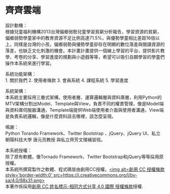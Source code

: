 齊齊雲端<br>
================
設計動機：<br>
    根據兒童福利機構2013台灣偏鄉弱勢兒童學習貧窮分析報告，學習資源的貧窮，偏鄉弱勢學童家中的教育資源不足比例高達71.5%，與優勢學童相比差距16倍以上，同樣是台灣的小孩，偏鄉弱勢與優勢學童卻存在明顯的數位落差與閱讀資源的落差，也缺乏文化刺激的機會。本計畫計畫提供一個線上學習的平台，提供影片教學、考卷的分享、學習進度的規劃與小遊戲等等，希望可以吸引自願學習的學童們操作本系統來進行學習。
    
系統功能架構：<br>
    1. 關於我們
    2. 使用者條款
    3. 會員系統
    4. 課程系統
    5. 學習進度

系統架構：<br>
    本系統主要採用三層式架構，使用者層、運算邏輯層與資料庫層，利用Python的MTV架構分割出Model、Template與View，負責不同的權責管理，像是Model端與資料庫伺服器溝通，Template端提供Web端使用者介面與使用者溝通，View端是負責系統邏輯，像是什麼資料該去哪裡，該怎麼呈現。

鳴謝：<br>
    Python Torando Framework、Twitter Bootstrap 、jQuery、jQuery UI、私立朝陽科技大學 唐元亮教授 與私立齊芳文理補習班。

本系統授權：<br>
    除了原有軟體，像Tornado Framework、Twitter Bootstrap和jQuery等等採用原授權。<br>
    本系統所撰寫製作之軟體、程式碼皆由創用CC授權。<a rel=license href=//creativecommons.org/licenses/by-sa/4.0/><img alt=創用 CC 授權條款 style='border-width:0' src=https://i.creativecommons.org/l/by-sa/4.0/88x31.png></a><br>
    本著作係採用<a rel=license href=//creativecommons.org/licenses/by-sa/4.0/>創用 CC 姓名標示-相同方式分享 4.0 國際 授權條款</a>授權.
